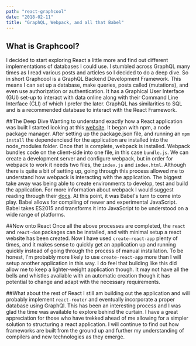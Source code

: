 ```yaml
---
path: "react-graphcool"
date: "2018-02-11"
title: "GraphQL, Webpack, and all that Babel"
---
```


## What is Graphcool?
I decided to start exploring React a little more and find out different implementations of databases I could use.  I stumbled across GraphQL many times as I read various posts and articles so I decided to do a deep dive.  So in short Graphcool is a GraphQL Backend Development Framework.  This means I can set up a database, make queries, posts called (mutations), and even use authorization or authentication. It has a Graphical User Interface (GUI) set-up to interact with data online along with their Command Line Interface (CLI) of which I prefer the later.  GraphQL has similarities to SQL and is a recommended database to interact with the React Framework.

##The Deep Dive
Wanting to understand exactly how a React application was built I started looking at this [website](http://www.react.express/).  It began with npm, a node package manager.  After setting up the package.json file, and running an `npm install` the dependenciesd for the application are installed into the node_modules folder.  Once that is complete, webpack is installed.  Webpack bundles code on the client-side into one file, in this case `bundle.js`.  We can create a development server and configure webpack, but in order for webpack to work it needs two files, the `index.js` and `index.html`.  Although there is quite a bit of setting up, going through this process allowed me to understand how webpack is interacting with the application.  The biggest take away was being able to create environments to develop, test and build the application. For more information about webpack I would suggest reading through their [docs](https://webpack.js.org/).  At this point, it was Babel's turn to come into play.  Babel allows for compiling of newer and experimental JavaScript. Babel takes ES2015 and transforms it into JavaScript to be understood on a wide range of platforms.  

##Now onto React
Once all the above processes are completed, the `react` and `react-dom` packages can be installed, and with minimal setup a react website has been created.  Now I have used `create-react-app` plenty of times, and it makes sense to quickly get an application up and running quickly instead of going through the process of manual installation.  To be honest, I'm probably more likely to use `create-react-app` more than I will setup another application in this way.  I do feel that building like this did allow me to keep a lighter-weight application though.  It may not have all the bells and whistles available with an automatic creation though it has potential to change and adapt with the necessary requirements.

##What about the rest of React
I still am building out the application and will probably implement `react-router` and eventually incorporate a proper database using GraphQl.  This has been an interesting process and I was glad the time was available to explore behind the curtain.  I have a great appreciation for those who have trekked ahead of me allowing for a simpler solution to structuring a react application.  I will continue to find out how frameworks are built from the ground up and further my understanding of compilers and new technologies as they emerge.